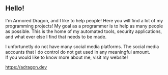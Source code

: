 ## Hello!

I'm Armored Dragon, and I like to help people!
Here you will find a lot of my programming projects! My goal as a programmer is to help as many people as possible.
This is the home of my automated tools, security applications, and what ever else I find that needs to be made.

I unfortunetly do not have many social media platforms. The social media accounts that I do control do not get used in any meaningful amount.<br>
If you would like to know more about me, visit my website!

https://adragon.dev
